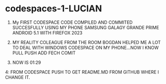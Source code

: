 # codespaces-1-LUCIAN
1. My FIRST CODESPACE CODE COMPILED AND
COMMITED SUCCESFULLY USING MY
PHONE SAMSUNG GALAGY GRANDE PRIME
ANDROID 5.1 WITH FIREFOX 2023


2. MY REALITY COLEAGUE FROM THE ROOM BOGDAN HELPED ME A LOT TO DEAL WITH WINDOWS CODESPACE ON MY PHONE...NOW I KNOW PULL PUSH ADD FECH COMIT
3. NOW IS 01:29

4:  FROM CODESPACE PUSH TO GET README.MD FROM GITHUB WHERE I CHANGE IT.
